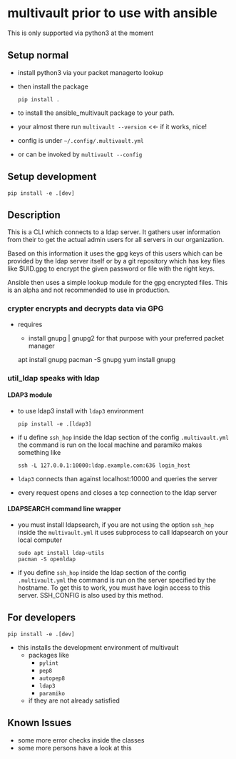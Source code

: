 # multivault prior to use with ansible

This is only supported via python3 at the moment

## Setup normal

* install python3 via your packet managerto lookup
* then install the package

      pip install .

* to install the ansible_multivault package to your path.
* your almost there run `multivault --version` <<- if it works, nice!
* config is under `~/.config/.multivault.yml`
* or can be invoked by `multivault --config`

## Setup development

    pip install -e .[dev]

## Description

This is a CLI which connects to a ldap server.
It gathers user information from their to
get the actual admin users for all servers in our organization.

Based on this information it uses the gpg keys of this users
which can be provided by the ldap server itself or by a git
repository which has key files like $UID.gpg to encrypt the
given password or file with the right keys.

Ansible then uses a simple lookup module for the gpg encrypted
files. This is an alpha and not recommended to use in production.

### crypter encrypts and decrypts data via GPG

* requires
  * install gnupg | gnupg2 for that purpose with your preferred packet manager

  apt install gnupg
  pacman -S gnupg
  yum install gnupg

### util_ldap speaks with ldap

#### LDAP3 module

* to use ldap3 install with `ldap3` environment

      pip install -e .[ldap3]

* if u define `ssh_hop` inside the ldap section of
  the config `.multivault.yml` the command is run on
  the local machine and paramiko makes something like

      ssh -L 127.0.0.1:10000:ldap.example.com:636 login_host

* `ldap3` connects than against localhost:10000 and queries the server
* every request opens and closes a tcp connection to the ldap server

#### LDAPSEARCH command line wrapper

* you must install ldapsearch, if you are not using
  the option `ssh_hop` inside the `multivault.yml`
  it uses subprocess to call ldapsearch on your local computer

      sudo apt install ldap-utils
      pacman -S openldap

* if you define `ssh_hop` inside the ldap section of
  the config `.multivault.yml` the command is run on
  the server specified by the hostname. To get this to work,
  you must have login access to this server. SSH_CONFIG is also used
  by this method.

## For developers

    pip install -e .[dev]

* this installs the development environment of multivault
  * packages like
    * `pylint`
    * `pep8`
    * `autopep8`
    * `ldap3`
    * `paramiko`
  * if they are not already satisfied

## Known Issues

* some more error checks inside the classes
* some more persons have a look at this
